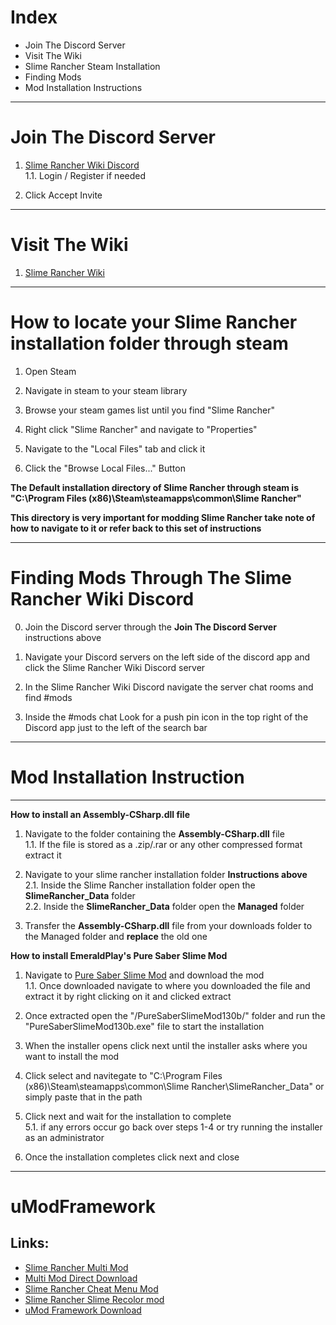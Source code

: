 # Index

- Join The Discord Server
- Visit The Wiki
- Slime Rancher Steam Installation
- Finding Mods
- Mod Installation Instructions

-----
# Join The Discord Server

1. [Slime Rancher Wiki Discord](https://discord.gg/vSPyE2p)   
1.1. Login / Register if needed
   
2. Click Accept Invite

-----
# Visit The Wiki

1. [Slime Rancher Wiki](http://slimerancher.wikia.com/wiki/Slime_Rancher_Wiki)

-----
# How to locate your Slime Rancher installation folder through steam

1. Open Steam  

2. Navigate in steam to your steam library   

3. Browse your steam games list until you find "Slime Rancher" 

4. Right click "Slime Rancher" and navigate to "Properties"  

5. Navigate to the "Local Files" tab and click it  

6. Click the "Browse Local Files..." Button   

**The Default installation directory of Slime Rancher through steam is "C:\Program Files (x86)\Steam\steamapps\common\Slime Rancher"**  

**This directory is very important for modding Slime Rancher take note of how to navigate to it or refer back to this set of instructions**

-----
# Finding Mods Through The Slime Rancher Wiki Discord

0. Join the Discord server through the **Join The Discord Server** instructions above

1. Navigate your Discord servers on the left side of the discord app and click the Slime Rancher Wiki Discord server

2. In the Slime Rancher Wiki Discord navigate the server chat rooms and find #mods

3. Inside the #mods chat Look for a push pin icon in the top right of the Discord app just to the left of the search bar

-----

# Mod Installation Instruction

_____

**How to install an Assembly-CSharp.dll file**

1. Navigate to the folder containing the **Assembly-CSharp.dll** file   
1.1. If the file is stored as a .zip/.rar or any other compressed format extract it

2. Navigate to your slime rancher installation folder **Instructions above**  
2.1. Inside the Slime Rancher installation folder open the **SlimeRancher_Data** folder   
2.2. Inside the **SlimeRancher_Data** folder open the **Managed** folder
   
3. Transfer the **Assembly-CSharp.dll** file from your downloads folder to the Managed folder and **replace** the old one

**How to install EmeraldPlay's Pure Saber Slime Mod**

1. Navigate to [Pure Saber Slime Mod](https://www.moddb.com/mods/pure-saber-slime-mod/) and download the mod   
1.1. Once downloaded navigate to where you downloaded the file and extract it by right clicking on it and clicked extract
   
2. Once extracted open the "/PureSaberSlimeMod130b/" folder and run the "PureSaberSlimeMod130b.exe" file to start the installation

3. When the installer opens click next until the installer asks where you want to install the mod

4. Click select and navitegate to "C:\Program Files (x86)\Steam\steamapps\common\Slime Rancher\SlimeRancher_Data" or simply paste that in the path

5. Click next and wait for the installation to complete  
5.1. if any errors occur go back over steps 1-4 or try running the installer as an administrator
   
6. Once the installation completes click next and close
_____
# uModFramework

## Links:
  * [Slime Rancher Multi Mod](https://steamcommunity.com/app/433340/discussions/0/1519260397784552484/)
   * [Multi Mod Direct Download](https://umodframework.com/mods/SRMultiMod_v1.60.umfmod)
  * [Slime Rancher Cheat Menu Mod](https://steamcommunity.com/app/433340/discussions/0/3397295779079958505/)
  * [Slime Rancher Slime Recolor mod](https://steamcommunity.com/app/433340/discussions/0/1741103267288120737/)
  * [uMod Framework Download](https://umodframework.com/download.html)
